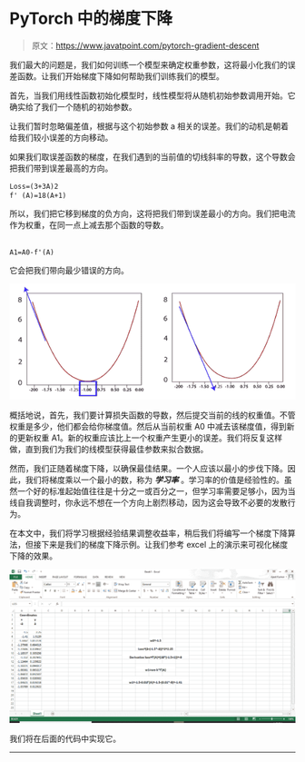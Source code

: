 # PyTorch 中的梯度下降

> 原文：<https://www.javatpoint.com/pytorch-gradient-descent>

我们最大的问题是，我们如何训练一个模型来确定权重参数，这将最小化我们的误差函数。让我们开始梯度下降如何帮助我们训练我们的模型。

首先，当我们用线性函数初始化模型时，线性模型将从随机初始参数调用开始。它确实给了我们一个随机的初始参数。

让我们暂时忽略偏差值，根据与这个初始参数 a 相关的误差。我们的动机是朝着给我们较小误差的方向移动。

如果我们取误差函数的梯度，在我们遇到的当前值的切线斜率的导数，这个导数会把我们带到误差最高的方向。

```
Loss=(3+3A)2
f' (A)=18(A+1)

```

所以，我们把它移到梯度的负方向，这将把我们带到误差最小的方向。我们把电流作为权重，在同一点上减去那个函数的导数。

```

A1=A0-f'(A)

```

它会把我们带向最少错误的方向。

![Gradient Descent](img/50ebef92d65666d086ef6f9e88271470.png)

概括地说，首先，我们要计算损失函数的导数，然后提交当前的线的权重值。不管权重是多少，他们都会给你梯度值。然后从当前权重 A0 中减去该梯度值，得到新的更新权重 A1。新的权重应该比上一个权重产生更小的误差。我们将反复这样做，直到我们为我们的线模型获得最佳参数来拟合数据。

然而，我们正随着梯度下降，以确保最佳结果。一个人应该以最小的步伐下降。因此，我们将梯度乘以一个最小的数，称为 ***学习率*** 。学习率的价值是经验性的。虽然一个好的标准起始值往往是十分之一或百分之一，但学习率需要足够小，因为当线自我调整时，你永远不想在一个方向上剧烈移动，因为这会导致不必要的发散行为。

在本文中，我们将学习根据经验结果调整收益率，稍后我们将编写一个梯度下降算法，但接下来是我们的梯度下降示例。让我们参考 excel 上的演示来可视化梯度下降的效果。

![Gradient Descent](img/b6a407d96d930087e1270015037f9f08.png)

我们将在后面的代码中实现它。

* * *